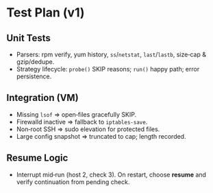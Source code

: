 # Test Plan (v1)

## Unit Tests
- Parsers: rpm verify, yum history, `ss`/`netstat`, `last`/`lastb`, size‑cap & gzip/dedupe.
- Strategy lifecycle: `probe()` SKIP reasons; `run()` happy path; error persistence.

## Integration (VM)
- Missing `lsof` ⇒ open‑files gracefully SKIP.
- Firewalld inactive ⇒ fallback to `iptables-save`.
- Non‑root SSH ⇒ sudo elevation for protected files.
- Large config snapshot ⇒ truncated to cap; length recorded.

## Resume Logic
- Interrupt mid‑run (host 2, check 3). On restart, choose **resume** and verify continuation from pending check.
